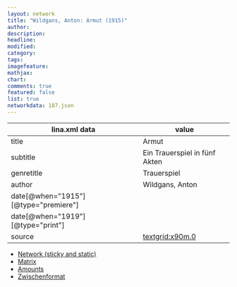 ```yaml
---
layout: network
title: "Wildgans, Anton: Armut (1915)"
author:
description:
headline:
modified:
category:
tags:
imagefeature: 
mathjax: 
chart: 
comments: true
featured: false
list: true
networkdata: 187.json
---
```

lina.xml data  | value
------------- | -------------
title|Armut
subtitle|Ein Trauerspiel in fünf Akten
genretitle|Trauerspiel
author|Wildgans, Anton
date[@when="1915"][@type="premiere"]|
date[@when="1919"][@type="print"]|
source|[textgrid:x90m.0](https://textgridlab.org/1.0/tgcrud-public/rest/textgrid:x90m.0/data)



* [Network (sticky and static)](/network187)
* [Matrix](/matrix187)
* [Amounts](/amounts187)
* [Zwischenformat](/lina187 )
